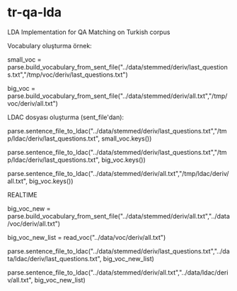 # tr-qa-lda
LDA Implementation for QA Matching on Turkish corpus

Vocabulary oluşturma örnek:

small_voc = parse.build_vocabulary_from_sent_file("../data/stemmed/deriv/last_questions.txt","/tmp/voc/deriv/last_questions.txt")

big_voc = parse.build_vocabulary_from_sent_file("../data/stemmed/deriv/all.txt","/tmp/voc/deriv/all.txt")

LDAC dosyası oluşturma (sent_file'dan):

parse.sentence_file_to_ldac("../data/stemmed/deriv/last_questions.txt","/tmp/ldac/deriv/last_questions.txt", small_voc.keys())

parse.sentence_file_to_ldac("../data/stemmed/deriv/last_questions.txt","/tmp/ldac/deriv/last_questions.txt", big_voc.keys())

parse.sentence_file_to_ldac("../data/stemmed/deriv/all.txt","/tmp/ldac/deriv/all.txt", big_voc.keys())

REALTIME

big_voc_new = parse.build_vocabulary_from_sent_file("../data/stemmed/deriv/all.txt","../data/voc/deriv/all.txt")

big_voc_new_list = read_voc("../data/voc/deriv/all.txt")

parse.sentence_file_to_ldac("../data/stemmed/deriv/last_questions.txt","../data/ldac/deriv/last_questions.txt", big_voc_new_list)

parse.sentence_file_to_ldac("../data/stemmed/deriv/all.txt","../data/ldac/deriv/all.txt", big_voc_new_list)
